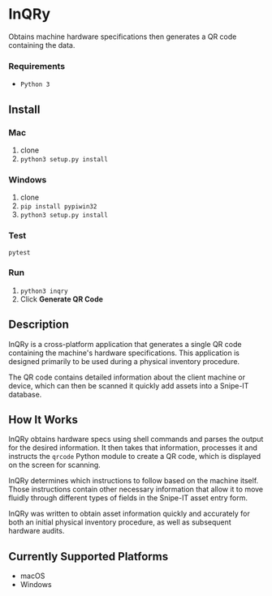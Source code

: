 # InQRy
Obtains machine hardware specifications then generates a QR code containing
the data.

### Requirements
- `Python 3`

## Install
### Mac
1. clone
2. `python3 setup.py install`

### Windows
1. clone  
2. `pip install pypiwin32`  
3. `python3 setup.py install`  

### Test
`pytest`


### Run
1. `python3 inqry`
2. Click **Generate QR Code**

## Description

InQRy is a cross-platform application that generates a single QR code containing the machine's hardware
specifications. This application is designed primarily to be used during a physical inventory procedure.

The QR code contains detailed information about the client machine or device,
which can then be scanned it quickly add assets into a Snipe-IT database.

## How It Works

InQRy obtains hardware specs using shell commands and parses the output for
the desired information. It then takes that information, processes it and
instructs the `qrcode` Python module to create a QR code, which is displayed
on the screen for scanning.

InQRy determines which instructions to follow based on the
machine itself. Those instructions contain other necessary information that
allow it to move fluidly through different types of fields in the Snipe-IT asset
entry form.

InQRy was written to obtain asset information quickly and accurately for both
an initial physical inventory procedure, as well as subsequent hardware audits.

## Currently Supported Platforms
- macOS
- Windows
